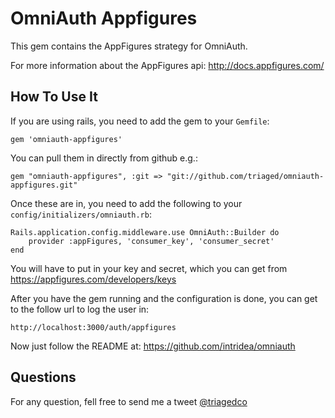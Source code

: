 OmniAuth Appfigures
==============

This gem contains the AppFigures strategy for OmniAuth.

For more information about the AppFigures api: http://docs.appfigures.com/

How To Use It
-------------

If you are using rails, you need to add the gem to your `Gemfile`:

    gem 'omniauth-appfigures'

You can pull them in directly from github e.g.:

    gem "omniauth-appfigures", :git => "git://github.com/triaged/omniauth-appfigures.git"

Once these are in, you need to add the following to your `config/initializers/omniauth.rb`:

    Rails.application.config.middleware.use OmniAuth::Builder do
    	provider :appFigures, 'consumer_key', 'consumer_secret'
    end


You will have to put in your key and secret, which you can get from https://appfigures.com/developers/keys


After you have the gem running and the configuration is done, you can get to the follow url to log the user in:

	http://localhost:3000/auth/appfigures

Now just follow the README at: https://github.com/intridea/omniauth

Questions
---------

For any question, fell free to send me a tweet [@triagedco](http://twitter.com/triagedco)

